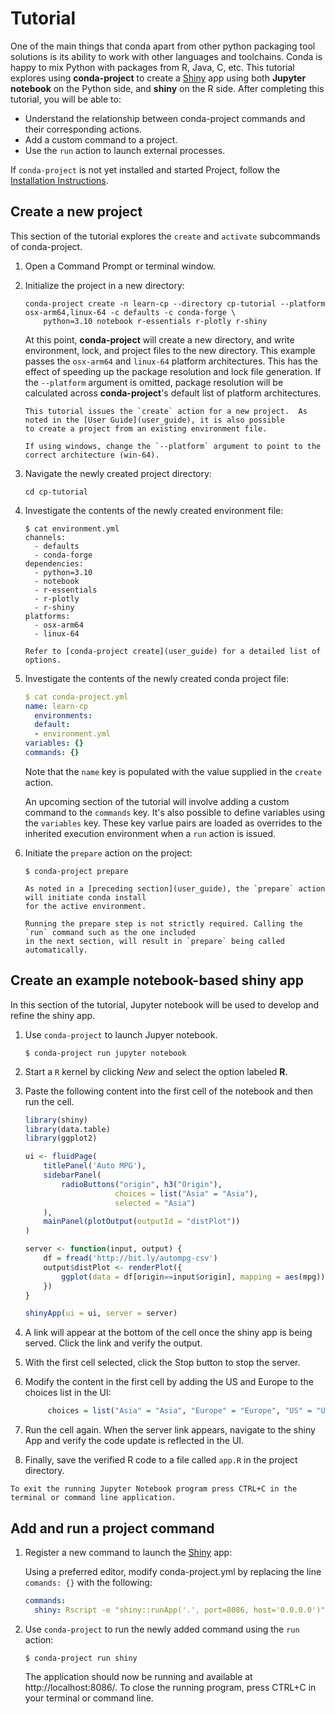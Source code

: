 # Tutorial

One of the main things that conda apart from other python packaging tool solutions is its ability to work with other languages and toolchains.  Conda
is happy to mix Python with packages from R, Java, C, etc. This tutorial explores using **conda-project** to create a [Shiny](https://shiny.rstudio.com/)
app using both **Jupyter notebook** on the Python side, and **shiny** on the R side.  After completing this tutorial, you will be able to:

 * Understand the relationship between conda-project commands and their corresponding actions.
 * Add a custom command to a project.
 * Use the `run` action to launch external processes.

If `conda-project` is not yet installed and started Project, follow the [Installation Instructions](index).

## Create a new project

This section of the tutorial explores the `create` and `activate` subcommands of conda-project.

1. Open a Command Prompt or terminal window.

2. Initialize the project in a new directory:
   ```shell
   conda-project create -n learn-cp --directory cp-tutorial --platform osx-arm64,linux-64 -c defaults -c conda-forge \
       python=3.10 notebook r-essentials r-plotly r-shiny
   ```

   At this point, **conda-project** will create a new directory, and write environment, lock, and project files to the new
   directory. This example passes the `osx-arm64` and `linux-64` platform architectures. This has the effect of speeding up
   the package resolution and lock file generation.  If the `--platform` argument is omitted, package resolution will be
   calculated across **conda-project**'s default list of platform architectures.

   ```{note}
   This tutorial issues the `create` action for a new project.  As noted in the [User Guide](user_guide), it is also possible
   to create a project from an existing environment file.

   If using windows, change the `--platform` argument to point to the correct architecture (win-64).
   ```

3. Navigate the newly created project directory:
   ```shell
   cd cp-tutorial
   ```

4. Investigate the contents of the newly created environment file:
   ```shell
   $ cat environment.yml
   channels:
     - defaults
     - conda-forge
   dependencies:
     - python=3.10
     - notebook
     - r-essentials
     - r-plotly
     - r-shiny
   platforms:
     - osx-arm64
     - linux-64
   ```

   ```{note}
   Refer to [conda-project create](user_guide) for a detailed list of options.
   ```

5. Investigate the contents of the newly created conda project file:
   ```yaml
   $ cat conda-project.yml
   name: learn-cp
     environments:
     default:
     - environment.yml
   variables: {}
   commands: {}
   ```

   Note that the `name` key is populated with the value supplied in the `create` action.

   An upcoming section of the tutorial will involve adding a custom command to the `commands` key. It's also
   possible to define variables using the `variables` key.  These key varlue pairs are loaded as overrides
   to the inherited execution environment when a `run` action is issued.

6. Initiate the `prepare` action on the project:
   ```shell
   $ conda-project prepare
   ```

   ```{note}
   As noted in a [preceding section](user_guide), the `prepare` action will initiate conda install
   for the active environment.
   ```

   ```{note}
   Running the prepare step is not strictly required. Calling the `run` command such as the one included
   in the next section, will result in `prepare` being called automatically.
   ```

## Create an example notebook-based shiny app

In this section of the tutorial, Jupyter notebook will be used to develop and refine the shiny app.

1. Use `conda-project` to launch Jupyer notebook.
   ```shell
   $ conda-project run jupyter notebook
   ```

2. Start a `R` kernel by clicking *New* and select the option labeled **R**.

3. Paste the following content into the first cell of the notebook and then run the cell.
   ```r
   library(shiny)
   library(data.table)
   library(ggplot2)

   ui <- fluidPage(
       titlePanel('Auto MPG'),
       sidebarPanel(
           radioButtons("origin", h3("Origin"),
                       choices = list("Asia" = "Asia"),
                       selected = "Asia")
       ),
       mainPanel(plotOutput(outputId = "distPlot"))
   )

   server <- function(input, output) {
       df = fread('http://bit.ly/autompg-csv')
       output$distPlot <- renderPlot({
           ggplot(data = df[origin==input$origin], mapping = aes(mpg)) + geom_density()
       })
   }

   shinyApp(ui = ui, server = server)
   ```

4. A link will appear at the bottom of the cell once the shiny app is being served.  Click the link and
   verify the output.

5. With the first cell selected, click the Stop button to stop the server.

6. Modify the content in the first cell by adding the US and Europe to the choices list in the UI:

   ```R
        choices = list("Asia" = "Asia", "Europe" = "Europe", "US" = "US"),
   ```

7. Run the cell again. When the server link appears, navigate to the shiny App and verify the code update is
   reflected in the UI.

8. Finally, save the verified R code to a file called `app.R` in the project directory.

```{note}
To exit the running Jupyter Notebook program press CTRL+C in the terminal or command line application.
```

## Add and run a project command

1. Register a new command to launch the [Shiny](https://shiny.rstudio.com/) app:

   Using a preferred editor, modify conda-project.yml by replacing the line `comands: {}` with the following:
   ```yaml
   commands:
     shiny: Rscript -e "shiny::runApp('.', port=8086, host='0.0.0.0')"
   ```

2. Use `conda-project` to run the newly added command using the `run` action:
   ```shell
   $ conda-project run shiny
   ```

   The application should now be running and available at http://localhost:8086/. To  close the running program,
   press CTRL+C in your terminal or command line.
